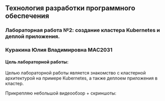 ## Технология разработки программного обеспечения
### Лабораторная работа №2: создание кластера Kubernetes и деплой приложения.
### Куракина Юлия Владимировна МАС2031 

#### Цель лабораторной работы: 
Целью лабораторной работы является знакомство с кластерной архитектурой на примере Kubernetes, а также деплоем приложения в кластер.

Прикрепляю небольшой видеообзор + скриншоты:
[](https://drive.google.com/drive/folders/1hO3hkDz8sVtnm3IPv-ZMsbI93jKhiI5y?usp=sharing)
